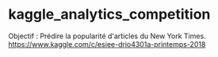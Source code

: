 # kaggle_analytics_competition

Objectif : Prédire la popularité d'articles du New York Times.
https://www.kaggle.com/c/esiee-drio4301a-printemps-2018

